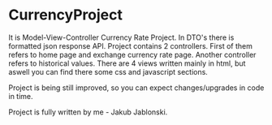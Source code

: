 # CurrencyProject

It is Model-View-Controller Currency Rate Project. In DTO's there is formatted json response API. Project contains 2 controllers. First of them refers to
home page and exchange currency rate page. Another controller refers to historical values. There are 4 views written mainly in html, but aswell you can
find there some css and javascript sections.

Project is being still improved, so you can expect changes/upgrades in code in time.

Project is fully written by me - Jakub Jablonski.
